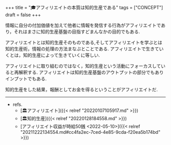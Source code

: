 +++
title = "🎓アフィリエイトの本質は知的生産である"
tags = ["CONCEPT"]
draft = false
+++

情報に自分の付加価値を加えて他者に情報を発信する行為がアフィリエイトであり，それはまさに知的生産基盤の目指すどまんなかの目的でもある.

アフィリエイトとは知的生産そのものである,そしてアフィリエイトを学ぶとは知的生産術，情報の処理の方法まなぶとことである. アフィリエイトで生きていくとは，知的生産によって生きていくに等しい.

アフィリエイトに取り組むのではなく，知的生産という活動にフォーカスしていると再解釈する. アフィリエイトは知的生産基盤のアウトプットの部分でもありインプットでもある.

知的生産をした結果，報酬としてお金を得るということがアフィリエイトだ.

---

-   refs.
    -   [🏛アフィリエイト]({{< relref "20220107105917.md" >}})
    -   [🏛知的生産]({{< relref "20220128184558.md" >}})
    -   [アフィリエイト収益が時給50銭 <2022-05-10>]({{< relref "20211222134554.md#cc4fa2ec-7ced-4e85-9cda-f20ea5b174bd" >}})
